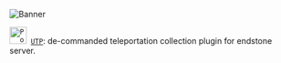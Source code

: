 ![Banner](https://capsule-render.vercel.app/api?type=Waving&height=200&color=gradient&text=UTP&fontColor=0:8871e5,100:b678c4&desc=A%20de-commanded%20teleportation%20collection%20plug-in.&descAlignY=71&descSize=15&animation=fadeIn)

<code><a href="https://github.com/umarurize/UTP"><img height="30" src="https://github.com/umarurize/UTP/blob/master/logo/UTP.png" alt="PowerNukkitX" /></a>&nbsp;<a href="https://github.com/umarurize/UTP">UTP</a></code>:  de-commanded teleportation collection plugin for endstone server.



